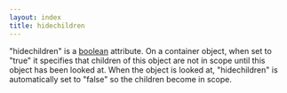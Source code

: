 ```yaml
---
layout: index
title: hidechildren
---
```


"hidechildren" is a [boolean](../types/boolean.html) attribute. On a container object, when set to "true" it specifies that children of this object are not in scope until this object has been looked at. When the object is looked at, "hidechildren" is automatically set to "false" so the children become in scope.
